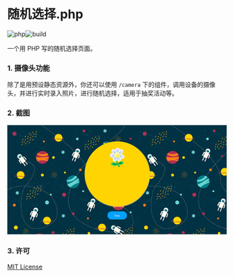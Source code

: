 # 随机选择.php

![php](https://img.shields.io/badge/php->=5-blue.svg)![build](https://img.shields.io/badge/build-passing-4BC51D.svg?style=flat)

一个用 PHP 写的随机选择页面。

### 1. 摄像头功能

除了是用预设静态资源外，你还可以使用 `/camera` 下的组件，调用设备的摄像头，并进行实时录入照片，进行随机选择，适用于抽奖活动等。

### 2. 截图

![random-selection](assets/random-selection.jpg)

### 3. 许可

[MIT License](https://github.com/windmill0503/randomSelection/blob/master/LICENSE)